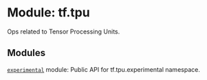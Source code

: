 <div itemscope itemtype="http://developers.google.com/ReferenceObject">
<meta itemprop="name" content="tf.tpu" />
<meta itemprop="path" content="Stable" />
</div>

# Module: tf.tpu

Ops related to Tensor Processing Units.

## Modules

[`experimental`](../tf/tpu/experimental.md) module: Public API for tf.tpu.experimental namespace.


